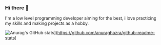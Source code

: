 ### Hi there 👋

I'm a low level programming developer aiming for the best, i love practicing my skills and making projects as a hobby.


![Anurag's GitHub stats](https://github-readme-stats.vercel.app/api?username=Windows221e&show_icons=true&theme=radical)](https://github.com/anuraghazra/github-readme-stats)

